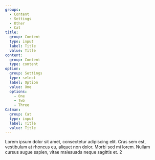 ```yaml
---
groups: 
  - Content
  - Settings
  - Other
  - Cat
title:
  group: Content
  type: input
  label: Title
  value: Title
content:
  group: Content
  type: content
option:
  group: Settings
  type: select
  label: Option
  value: One
  options:
    - One
    - Two
    - Three
Catman:
  group: Cat
  type: input
  label: Title
  value: Title
---
```

Lorem ipsum dolor sit amet, consectetur adipiscing elit. Cras sem est, vestibulum at rhoncus eu, aliquet non dolor. Morbi sed mi lorem. Nullam cursus augue sapien, vitae malesuada neque sagittis et. 2

